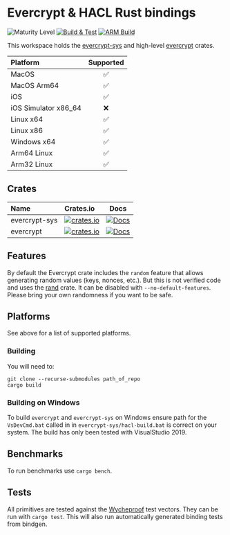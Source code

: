 # Evercrypt & HACL Rust bindings

![Maturity Level][maturity-badge]
[![Build & Test][github-actions-badge]][github-actions-link]
[![ARM Build][drone-badge]][drone-link]

This workspace holds the [evercrypt-sys](evercrypt-sys/) and high-level [evercrypt](evercrypt-rs/) crates.

| Platform             | Supported |
| :------------------- | :-------: |
| MacOS                |    ✅     |
| MacOS Arm64          |    ✅     |
| iOS                  |    ✅     |
| iOS Simulator x86_64 |    ❌     |
| Linux x64            |    ✅     |
| Linux x86            |    ✅     |
| Windows x64          |    ✅     |
| Arm64 Linux          |    ✅     |
| Arm32 Linux          |    ✅     |

## Crates

| Name          | Crates.io                                                                     |                                                Docs                                                 |
| :------------ | :---------------------------------------------------------------------------- | :-------------------------------------------------------------------------------------------------: |
| evercrypt-sys | [![crates.io][evercrypt-crate-badge]](https://crates.io/crates/evercrypt-sys) | [![Docs][docs-main-badge]](https://www.franziskuskiefer.de/evercrypt-rust/evercrypt_sys/index.html) |
| evercrypt     | [![crates.io][evercrypt-sys-crate-badge]](https://crates.io/crates/evercrypt) |   [![Docs][docs-main-badge]](https://www.franziskuskiefer.de/evercrypt-rust/evercrypt/index.html)   |

## Features

By default the Evercrypt crate includes the `random` feature that allows generating random values (keys, nonces, etc.).
But this is not verified code and uses the [rand](https://crates.io/crates/rand) crate. It can be disabled with `--no-default-features`.
Please bring your own randomness if you want to be safe.

## Platforms

See above for a list of supported platforms.

### Building

You will need to:

```
git clone --recurse-submodules path_of_repo
cargo build
```

### Building on Windows

To build `evercrypt` and `evercrypt-sys` on Windows ensure path for the `VsDevCmd.bat`
called in in `evercrypt-sys/hacl-build.bat` is correct on your system.
The build has only been tested with VisualStudio 2019.

## Benchmarks

To run benchmarks use `cargo bench`.

## Tests

All primitives are tested against the [Wycheproof](https://github.com/google/wycheproof) test vectors.
They can be run with `cargo test`.
This will also run automatically generated binding tests from bindgen.

[maturity-badge]: https://img.shields.io/badge/maturity-beta-orange.svg?style=for-the-badge
[github-actions-badge]: https://img.shields.io/github/workflow/status/franziskuskiefer/evercrypt-rust/Build%20&%20Test?label=build%20%26%20tests&logo=github&style=for-the-badge
[github-actions-link]: https://github.com/franziskuskiefer/evercrypt-rust/actions/workflows/evercrypt-rs.yml?query=branch%3Amain
[drone-badge]: https://img.shields.io/drone/build/franziskuskiefer/evercrypt-rust?label=ARM%20BUILD&style=for-the-badge
[drone-link]: https://cloud.drone.io/franziskuskiefer/evercrypt-rust
[evercrypt-crate-badge]: https://img.shields.io/crates/v/evercrypt-sys.svg?style=for-the-badge
[evercrypt-sys-crate-badge]: https://img.shields.io/crates/v/evercrypt.svg?style=for-the-badge
[docs-main-badge]: https://img.shields.io/badge/docs-main-blue.svg?style=for-the-badge
